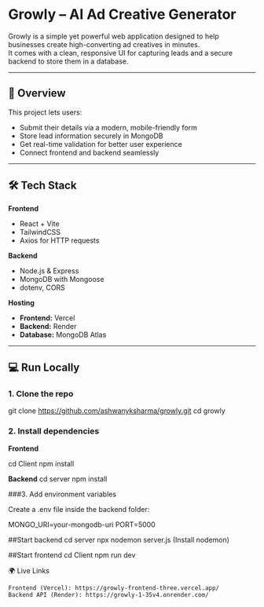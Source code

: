 # Growly – AI Ad Creative Generator

Growly is a simple yet powerful web application designed to help businesses create high-converting ad creatives in minutes.  
It comes with a clean, responsive UI for capturing leads and a secure backend to store them in a database.

---

## 🚀 Overview
This project lets users:
- Submit their details via a modern, mobile-friendly form
- Store lead information securely in MongoDB
- Get real-time validation for better user experience
- Connect frontend and backend seamlessly

---

## 🛠️ Tech Stack

**Frontend**
- React + Vite
- TailwindCSS
- Axios for HTTP requests

**Backend**
- Node.js & Express
- MongoDB with Mongoose
- dotenv, CORS

**Hosting**
- **Frontend:** Vercel
- **Backend:** Render
- **Database:** MongoDB Atlas

---
## 💻 Run Locally
### 1. Clone the repo

git clone https://github.com/ashwanyksharma/growly.git
cd growly


### 2. Install dependencies

**Frontend**

cd Client
npm install

**Backend**
cd server
npm install

###3. Add environment variables

Create a .env file inside the backend folder:

MONGO_URI=your-mongodb-uri
PORT=5000

##Start backend
cd server
npx nodemon server.js (Install nodemon)

##Start frontend
cd Client
npm run dev

🌍 Live Links

    Frontend (Vercel): https://growly-frontend-three.vercel.app/
    Backend API (Render): https://growly-1-35v4.onrender.com/

